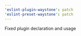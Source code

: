 ```yaml
---
'eslint-plugin-waystone': patch
'eslint-preset-waystone': patch
---
```


Fixed plugin declaration and usage
